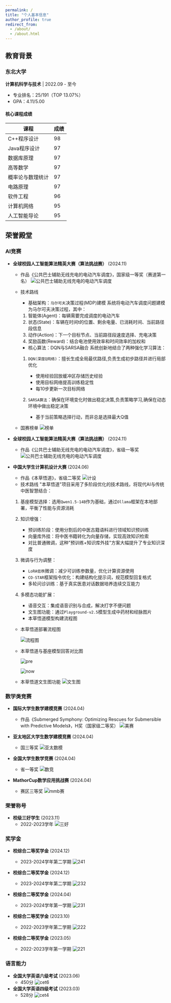 ```yaml
---
permalink: /
title: "个人基本信息"
author_profile: true
redirect_from: 
  - /about/
  - /about.html
---
```



## 教育背景

### 东北大学

**计算机科学与技术** | 2022.09 - 至今

- 专业排名：25/191（TOP 13.07%）
- GPA：4.11/5.00

#### 核心课程成绩

| 课程 | 成绩 |
|------|------|
| C++程序设计 | 98 |
| Java程序设计 | 97 |
| 数据库原理 | 97 |
| 高等数学 | 97 |
| 概率论与数理统计 | 97 |
| 电路原理 | 97 |
| 软件工程 | 96 |
| 计算机网络 | 95 |
| 人工智能导论 | 95 |

## 荣誉殿堂

### AI竞赛

- **全球校园人工智能算法精英大赛（算法挑战赛）** (2024.11)
  - 作品《公共巴士辅助无线充电的电动汽车调度》，国家级一等奖（赛道第一名）
  ![公共巴士辅助无线充电的电动汽车调度](images/挑战国.jpg "挑战国")
  - 技术路线
    - 基础架构：`马尔可夫`决策过程(MDP)建模
    系统将电动汽车调度问题建模为马尔可夫决策过程，其中：

    1. 智能体(Agent)：每辆需要完成调度的电动汽车
    2. 状态(State)：车辆在时间t的位置、剩余电量、已消耗时间、当前路径段信息
    3. 动作(Action)：下一个目标节点、当前路径段速度选择、充电决策
    4. 奖励函数(Reward)：结合电池使用效率和时间效率的加权和

    - 核心算法：DQN与SARSA融合
    系统创新地结合了两种强化学习算法：

    1. `DQN(深度Q网络)`：擅长生成全局最优路径,负责生成初步路径并进行局部优化

       - 使用经验回放缓冲区存储历史经验
       - 使用目标网络提高训练稳定性
       - 每10步更新一次目标网络

    2. `SARSA算法`：确保在环境变化时做出稳定决策,负责策略学习,确保在动态环境中做出稳定决策

       - 基于当前策略选择行动，而非总是选择最大Q值
  - 国赛榜单
  ![榜单](images/bus.png "榜单")

- **全球校园人工智能算法精英大赛（算法挑战赛）** (2024.11)
  - 作品《公共巴士辅助无线充电的电动汽车调度》，省级一等奖
  ![公共巴士辅助无线充电的电动汽车调度](images/挑战省.jpg "挑战省")

- **中国大学生计算机设计大赛** (2024.06)
  - 作品《本草悟道》，省级二等奖
  ![计设](images/激射.jpg "计设")
  - 技术路线
  "本草悟道"项目采用了多阶段优化的技术路线，将现代AI与传统中医智慧结合：

  1. 基座模型选择：选用`Qwen1.5-14B`作为基础，通过`Ollama`框架在本地部署，平衡了性能与资源消耗
  2. 知识增强：

     - 预训练阶段：使用分割后的中医古籍语料进行领域知识预训练
     - 向量库外挂：将中医书籍转化为向量存储，实现高效知识检索
     - 对比普通微调，这种"预训练+知识库外挂"方案大幅提升了专业知识深度
  3. 微调与行为调整：

     - `LoRA低秩`微调：减少可训练参数量，优化计算资源使用
     - `CO-STAR`框架指令优化：构建结构化提示词，规范模型回复格式
     - 多轮问诊训练：基于真实医患对话数据培养连续交互能力

  4. 多模态功能扩展：

     - 语音交互：集成语音识别与合成，解决打字不便问题
     - 文生图功能：通过`Playground-v2.5`模型生成中药材和经脉图片
     - 本草悟道模型构建流程图
  
  - 本草悟道部署流程图
  
    ![流程图](images/wudao流程.svg "流程图")

  - 本草悟道与基座模型回答对比图
  
    ![pre](images/wudaopre.png "pre")

    ![now](images/wudaonow.png "now")

  - 本草悟道文生图功能
    ![文生图](images/stablediffusion.png "文生图")

### 数学类竞赛

- **国际大学生数学建模竞赛** (2024.04)
  - 作品《Submerged Symphony: Optimizing Rescues for Submersible with Predictive Models》，H奖（国家级二等奖）
  ![美赛](images/数学建模H奖.jpg "美赛h")

- **亚太地区大学生数学建模竞赛** (2024.04)
  - 国三等奖
  ![亚太数模](images/apmcm.jpg "apmcm")

- **全国大学生数学竞赛** (2024.04)
  - 省一等奖
  ![数竞](images/math.jpg "math")

- **MathorCup数学应用挑战赛** (2024.04)
  - 赛区三等奖
  ![mmb赛](images/mmb.jpg "mmb")

### 荣誉称号

- **校级三好学生** (2023.11)
  - 2022-2023学年
![三好](images/3h.jpg "三好")

### 奖学金

- **校综合二等奖学金** (2024.12)
  - 2023-2024学年第二学期
![241](images/241.jpg "241")

- **校综合二等奖学金** (2024.12)
  - 2023-2024学年第二学期
![232](images/232.jpg "232")

- **校综合二等奖学金** (2024.04)
  - 2023-2024学年第一学期
![231](images/231.jpg "231")

- **校综合二等奖学金** (2023.10)
  - 2022-2023学年第二学期
![222](images/222.jpg "222")

- **校综合二等奖学金** (2023.05)
  - 2022-2023学年第一学期
![221](images/221.jpg "221")

### 语言能力

- **全国大学英语六级考试** (2023.06)
  - 450分
![cet6](images/cet6.png "cet6")
- **全国大学英语四级考试** (2023.03)
  - 528分
![cet4](images/cet4.png "cet4")